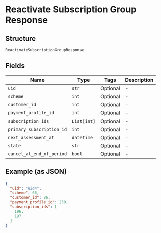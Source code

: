 
# Reactivate Subscription Group Response

## Structure

`ReactivateSubscriptionGroupResponse`

## Fields

| Name | Type | Tags | Description |
|  --- | --- | --- | --- |
| `uid` | `str` | Optional | - |
| `scheme` | `int` | Optional | - |
| `customer_id` | `int` | Optional | - |
| `payment_profile_id` | `int` | Optional | - |
| `subscription_ids` | `List[int]` | Optional | - |
| `primary_subscription_id` | `int` | Optional | - |
| `next_assessment_at` | `datetime` | Optional | - |
| `state` | `str` | Optional | - |
| `cancel_at_end_of_period` | `bool` | Optional | - |

## Example (as JSON)

```json
{
  "uid": "uid4",
  "scheme": 66,
  "customer_id": 86,
  "payment_profile_id": 250,
  "subscription_ids": [
    196,
    197
  ]
}
```


